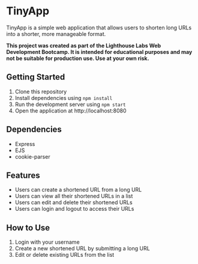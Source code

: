 # TinyApp

TinyApp is a simple web application that allows users to shorten long URLs into a shorter, more manageable format.

**This project was created as part of the Lighthouse Labs Web Development Bootcamp. It is intended for educational purposes and may not be suitable for production use. Use at your own risk.**

## Getting Started

1. Clone this repository
2. Install dependencies using `npm install`
3. Run the development server using `npm start`
4. Open the application at http://localhost:8080

## Dependencies

- Express
- EJS
- cookie-parser

## Features

- Users can create a shortened URL from a long URL
- Users can view all their shortened URLs in a list
- Users can edit and delete their shortened URLs
- Users can login and logout to access their URLs

## How to Use

1. Login with your username
2. Create a new shortened URL by submitting a long URL
3. Edit or delete existing URLs from the list
